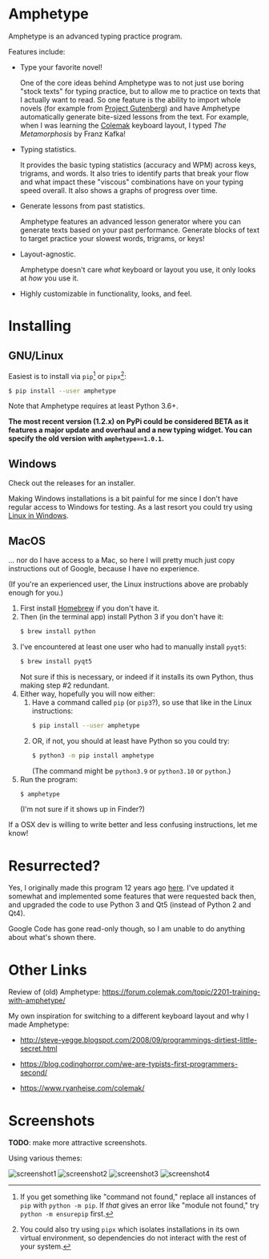 # Amphetype

Amphetype is an advanced typing practice program.

Features include:

* Type your favorite novel!

  One of the core ideas behind Amphetype was to not just use boring
  "stock texts" for typing practice, but to allow me to practice on
  texts that I actually want to read. So one feature is the ability to
  import whole novels (for example from [Project
  Gutenberg](https://www.gutenberg.org/)) and have Amphetype
  automatically generate bite-sized lessons from the text. For
  example, when I was learning the [Colemak](https://colemak.com/)
  keyboard layout, I typed _The Metamorphosis_ by Franz Kafka!
  
* Typing statistics.

  It provides the basic typing statistics (accuracy and WPM) across
  keys, trigrams, and words. It also tries to identify parts that
  break your flow and what impact these "viscous" combinations have on
  your typing speed overall. It also shows a graphs of progress over
  time.
  
* Generate lessons from past statistics.

  Amphetype features an advanced lesson generator where you can
  generate texts based on your past performance. Generate blocks of
  text to target practice your slowest words, trigrams, or keys!

* Layout-agnostic.

  Amphetype doesn't care _what_ keyboard or layout you use, it only
  looks at _how_ you use it.

* Highly customizable in functionality, looks, and feel.

# Installing

## GNU/Linux

Easiest is to install via `pip`[^1] or `pipx`[^2]:

```bash
$ pip install --user amphetype
```

Note that Amphetype requires at least Python 3.6+.

**The most recent version (1.2.x) on PyPi could be considered BETA as
it features a major update and overhaul and a new typing widget.
You can specify the old version with `amphetype==1.0.1`.**

## Windows

Check out the releases for an installer.

Making Windows installations is a bit painful for me since I don't have regular
access to Windows for testing. As a last resort you could try using [Linux in
Windows](https://www.microsoft.com/en-us/p/ubuntu/9nblggh4msv6).

## MacOS

... nor do I have access to a Mac, so here I will pretty much just copy
instructions out of Google, because I have no experience.

(If you're an experienced user, the Linux instructions above
are probably enough for you.)

1. First install [Homebrew](https://brew.sh/) if you don't have it.
2. Then (in the terminal app) install Python 3 if you don't have it:
   ```bash
   $ brew install python
   ```
3. I've encountered at least one user who had to manually install `pyqt5`:
   ```bash
   $ brew install pyqt5
   ```
   Not sure if this is necessary, or indeed if it installs its own Python, thus
   making step #2 redundant.
4. Either way, hopefully you will now either:
   1. Have a command called `pip` (or `pip3`?), so
      use that like in the Linux instructions:
      ```bash
      $ pip install --user amphetype
      ```
   2. OR, if not, you should at least have Python
      so you could try:
      ```bash
      $ python3 -m pip install amphetype
      ```
      (The command might be `python3.9` or `python3.10` or `python`.)
5. Run the program:
   ```bash
   $ amphetype
   ```
   (I'm not sure if it shows up in Finder?)
   
If a OSX dev is willing to write better and less confusing instructions, let me
know!

# Resurrected?

Yes, I originally made this program 12 years ago
[here](https://code.google.com/archive/p/amphetype/). I've updated it
somewhat and implemented some features that were requested back then,
and upgraded the code to use Python 3 and Qt5 (instead of Python 2 and
Qt4).

Google Code has gone read-only though, so I am unable to do anything
about what's shown there.

# Other Links

Review of (old) Amphetype: https://forum.colemak.com/topic/2201-training-with-amphetype/

My own inspiration for switching to a different keyboard layout and why I made Amphetype:

* http://steve-yegge.blogspot.com/2008/09/programmings-dirtiest-little-secret.html

* https://blog.codinghorror.com/we-are-typists-first-programmers-second/

* https://www.ryanheise.com/colemak/

# Screenshots

**TODO**: make more attractive screenshots.

Using various themes:

![screenshot1](screenshot-typer.png)
![screenshot2](screenshot-pref.png)
![screenshot3](screenshot-graph.png)
![screenshot4](screenshot5.png)

[^1]: If you get something like "command not found," replace all instances of
    `pip` with `python -m pip`. If _that_ gives an error like "module not
    found," try `python -m ensurepip` first.

[^2]: You could also try using `pipx` which isolates installations in its own
    virtual environment, so dependencies do not interact with the rest of your
    system.
